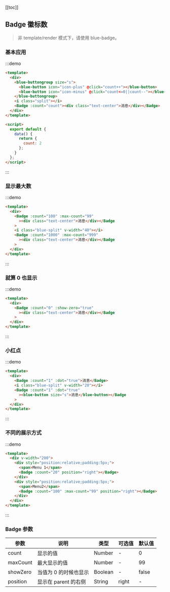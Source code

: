 [[toc]]

## Badge 徽标数

> 非 template/render 模式下，请使用 blue-badge。

### 基本应用

:::demo

```html
<template>
  <div>
    <blue-buttongroup size="s">
      <blue-button icon="icon-plus" @click="count++"></blue-button>
      <blue-button icon="icon-minus" @click="count<=0||count--"></blue-button>
    </blue-buttongroup>
    <i class="split"></i>
    <Badge :count="count"><div class="text-center">消息</div></Badge>
  </div>
</template>

<script>
  export default {
    data() {
      return {
        count: 2
      };
    }
  };
</script>
```

:::

### 显示最大数

:::demo

```html
<template>
  <div>
    <Badge :count="100" :max-count="99"
      ><div class="text-center">消息</div></Badge
    >
    <i class="blue-split" v-width="40"></i>
    <Badge :count="1000" :max-count="999"
      ><div class="text-center">消息</div></Badge
    >
  </div>
</template>
```

:::

### 就算 0 也显示

:::demo

```html
<template>
  <div>
    <Badge :count="0" :show-zero="true"
      ><div class="text-center">消息</div></Badge
    >
  </div>
</template>
```

:::

### 小红点

:::demo

```html
<template>
  <div>
    <Badge :count="1" :dot="true">消息</Badge>
    <i class="blue-split" v-width="20"></i>
    <Badge :count="1" :dot="true"
      ><blue-button size="s">消息</blue-button></Badge
    >
  </div>
</template>
```

:::

### 不同的展示方式

:::demo

```html
<template>
  <div v-width="200">
    <div style="position:relative;padding:5px;">
      <span>Menu 1</span>
      <Badge :count="20" position="right"></Badge>
    </div>
    <div style="position:relative;padding:5px;">
      <span>Menu2</span>
      <Badge :count="100" :max-count="99" position="right"></Badge>
    </div>
  </div>
</template>
```

:::

### Badge 参数

| 参数     | 说明                  | 类型    | 可选值 | 默认值 |
| -------- | --------------------- | ------- | ------ | ------ |
| count    | 显示的值              | Number  | -      | 0      |
| maxCount | 最大显示的值          | Number  | -      | 99     |
| showZero | 当值为 0 的时候也显示 | Boolean | -      | false  |
| position | 显示在 parent 的右侧  | String  | right  | -      |

<script>
export default {
  data() {
    return {
      count: 2
    };
  }
};
</script>
